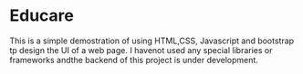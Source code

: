 # Educare
This is a simple demostration of using HTML,CSS, Javascript and bootstrap tp design the UI of a web page. I havenot used any special libraries or frameworks andthe backend of this project is under development.
